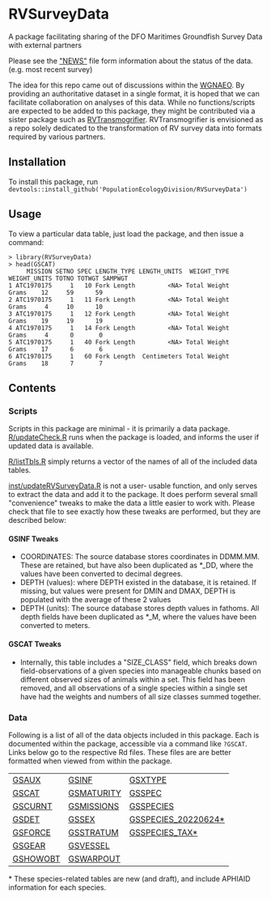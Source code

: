 # RVSurveyData
A package facilitating sharing of the DFO Maritimes Groundfish Survey Data with external partners

Please see the ["NEWS"](https://github.com/PopulationEcologyDivision/RVSurveyData/blob/main/NEWS.md) file form information about the status of the data. (e.g. most recent survey)

The idea for this repo came out of discussions within the [WGNAEO](https://www.ices.dk/community/groups/Pages/WGNAEO.aspx "Working Group on Northwest Atlantic Ecosystem Observations").  By providing an authoritative dataset in a single format, it is hoped that we can facilitate collaboration on analyses of this data.  While no functions/scripts are expected to be added to this package, they might be contributed via a sister package such as [RVTransmogrifier](https://github.com/PopulationEcologyDivision/RVTransmogrifier/). RVTransmogrifier is envisioned as a repo solely dedicated to the transformation of RV survey data into formats required by various partners.

## Installation
To install this package, run `devtools::install_github('PopulationEcologyDivision/RVSurveyData')`

## Usage
To view a particular data table, just load the package, and then issue a command:
```
> library(RVSurveyData)
> head(GSCAT)
     MISSION SETNO SPEC LENGTH_TYPE LENGTH_UNITS  WEIGHT_TYPE WEIGHT_UNITS TOTNO TOTWGT SAMPWGT
1 ATC1970175     1   10 Fork Length         <NA> Total Weight        Grams    12     59      59
2 ATC1970175     1   11 Fork Length         <NA> Total Weight        Grams     4     10      10
3 ATC1970175     1   12 Fork Length         <NA> Total Weight        Grams    19     19      19
4 ATC1970175     1   14 Fork Length         <NA> Total Weight        Grams     4      0       0
5 ATC1970175     1   40 Fork Length         <NA> Total Weight        Grams    17      6       6
6 ATC1970175     1   60 Fork Length  Centimeters Total Weight        Grams    18      7       7
```


## Contents
### Scripts
Scripts in this package are minimal - it is primarily a data package.
[R/updateCheck.R](https://github.com/PopulationEcologyDivision/RVSurveyData/blob/main/R/updateCheck.R) runs when the package is loaded, and informs the user if updated data is available.

[R/listTbls.R](https://github.com/PopulationEcologyDivision/RVSurveyData/blob/main/R/listTbls.R) simply returns a vector of the names of all of the included data tables.

[inst/updateRVSurveyData.R](https://github.com/PopulationEcologyDivision/RVSurveyData/blob/main/inst/updateRVSurveyData.R) is not a user- usable function, and only serves to extract the data and add it to the package.  It does perform several small "convenience" tweaks to make the data a little easier to work with.  Please check that file to see exactly how these tweaks are performed, but they are described below:

#### GSINF Tweaks

* COORDINATES: The source database stores coordinates in DDMM.MM.   These are retained, but have also been duplicated as *_DD, where the values have been converted to decimal degrees.
* DEPTH (values): where DEPTH existed in the database, it is retained.  If missing, but values were present for DMIN and DMAX, DEPTH is populated with the average of these 2 values
* DEPTH (units): The source database stores depth values in fathoms.  All depth fields have been duplicated as *_M, where the values have been converted to meters.

#### GSCAT Tweaks

* Internally, this table includes a "SIZE_CLASS" field, which breaks down field-observations of a given species into manageable chunks based on different observed sizes of animals within a set.  This field has been removed, and all observations of a single species within a single set have had the weights and numbers of all size classes summed together. 

### Data
Following is a list of all of the data objects included in this package.  Each is documented within the package, accessible via a command like `?GSCAT`. Links below go to the respective Rd files.  These files are are better formatted when viewed from within the package. 

||||
| ------------- | ------------- | ----------- | 
|[GSAUX](https://github.com/PopulationEcologyDivision/RVSurveyData/blob/main/man/GSAUX.Rd)       | [GSINF](https://github.com/PopulationEcologyDivision/RVSurveyData/blob/main/man/GSINF.Rd)           | [GSXTYPE](https://github.com/PopulationEcologyDivision/RVSurveyData/blob/main/man/GSXTYPE.Rd)                        |
|[GSCAT](https://github.com/PopulationEcologyDivision/RVSurveyData/blob/main/man/GSCAT.Rd)       | [GSMATURITY](https://github.com/PopulationEcologyDivision/RVSurveyData/blob/main/man/GSMATURITY.Rd) | [GSSPEC](https://github.com/PopulationEcologyDivision/RVSurveyData/blob/main/man/GSSPEC.Rd)                          |
|[GSCURNT](https://github.com/PopulationEcologyDivision/RVSurveyData/blob/main/man/GSCURNT.Rd)   | [GSMISSIONS](https://github.com/PopulationEcologyDivision/RVSurveyData/blob/main/man/GSMISSIONS.Rd) | [GSSPECIES](https://github.com/PopulationEcologyDivision/RVSurveyData/blob/main/man/GSSPECIES.Rd)                    |
|[GSDET](https://github.com/PopulationEcologyDivision/RVSurveyData/blob/main/man/GSDET.Rd)       | [GSSEX](https://github.com/PopulationEcologyDivision/RVSurveyData/blob/main/man/GSSEX.Rd)           | [GSSPECIES_20220624*](https://github.com/PopulationEcologyDivision/RVSurveyData/blob/main/man/GSSPECIES_20220624.Rd) |
|[GSFORCE](https://github.com/PopulationEcologyDivision/RVSurveyData/blob/main/man/GSFORCE.Rd)   | [GSSTRATUM](https://github.com/PopulationEcologyDivision/RVSurveyData/blob/main/man/GSSTRATUM.Rd)   | [GSSPECIES_TAX*](https://github.com/PopulationEcologyDivision/RVSurveyData/blob/main/man/GSSPECIES_TAX.Rd)           |
|[GSGEAR](https://github.com/PopulationEcologyDivision/RVSurveyData/blob/main/man/GSGEAR.Rd)     | [GSVESSEL](https://github.com/PopulationEcologyDivision/RVSurveyData/blob/main/man/GSVESSEL.Rd)     | |
|[GSHOWOBT](https://github.com/PopulationEcologyDivision/RVSurveyData/blob/main/man/GSHOWOBT.Rd) | [GSWARPOUT](https://github.com/PopulationEcologyDivision/RVSurveyData/blob/main/man/GSWARPOUT.Rd)   | |

\* These species-related tables are new (and draft), and include APHIAID information for each species.
